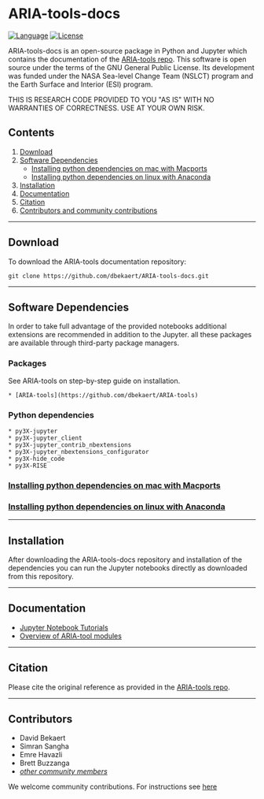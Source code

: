 # ARIA-tools-docs

[![Language](https://img.shields.io/badge/python-3.5%2B-blue.svg)](https://www.python.org/)
[![License](https://img.shields.io/badge/license-GPL-yellow.svg)](https://github.com/dbekaert/ARIA-tools-docs/master/LICENSE)


ARIA-tools-docs is an open-source package in Python and Jupyter which contains the documentation of the [ARIA-tools repo](https://github.com/dbekaert/ARIA-tools). This software is open source under the terms of the GNU General Public License. Its development was funded under the NASA Sea-level Change Team (NSLCT) program and the Earth Surface and Interior (ESI) program. 

THIS IS RESEARCH CODE PROVIDED TO YOU "AS IS" WITH NO WARRANTIES OF CORRECTNESS. USE AT YOUR OWN RISK.


## Contents

1. [Download](#download)
2. [Software Dependencies](#software-dependencies)
   - [Installing python dependencies on mac with Macports](#installing-python-dependencies-on-mac-with-macports) 
   - [Installing python dependencies on linux with Anaconda](#installing-python-dependencies-on-linux-with-anaconda)   
3. [Installation](#installation)
4. [Documentation](#documentation)
5. [Citation](#citation)
6. [Contributors and community contributions](#contributors)


------
## Download

To download the ARIA-tools documentation repository:
```
git clone https://github.com/dbekaert/ARIA-tools-docs.git
```

------
## Software Dependencies
In order to take full advantage of the provided notebooks additional extensions are recommended in addition to the Jupyter.
all these packages are available through third-party package managers.

### Packages
See ARIA-tools on step-by-step guide on installation. 
```
* [ARIA-tools](https://github.com/dbekaert/ARIA-tools) 
```

### Python dependencies
```
* py3X-jupyter 
* py3X-jupyter_client
* py3X-jupyter_contrib_nbextensions
* py3X-jupyter_nbextensions_configurator
* py3X-hide_code
* py3X-RISE
```


### [Installing python dependencies on mac with Macports](https://github.com/dbekaert/ARIA-tools-docs/blob/master/MacOS_jupyter_build.md)
### [Installing python dependencies on linux with Anaconda](https://github.com/dbekaert/ARIA-tools-docs/blob/master/Linux_jupyter_build.md)


------
## Installation
After downloading the ARIA-tools-docs repository and installation of the dependencies you can run the Jupyter notebooks directly as downloaded from this repository.

------
## Documentation
+ [Jupyter Notebook Tutorials](https://github.com/dbekaert/ARIA-tools-docs/tree/master/Notebooks.md)
+ [Overview of ARIA-tool modules](https://github.com/dbekaert/ARIA-tools-docs/tree/master/Modules.md)           

------
## Citation
Please cite the original reference as provided in the [ARIA-tools repo](https://github.com/dbekaert/ARIA-tools).

------
## Contributors    
* David Bekaert
* Simran Sangha
* Emre Havazli
* Brett Buzzanga
* [_other community members_](https://github.com/dbekaert/ARIA-tools-docs/graphs/contributors)

We welcome community contributions. For instructions see [here](https://github.com/dbekaert/ARIA-tools/blob/master/CONTRIBUTING.md)
